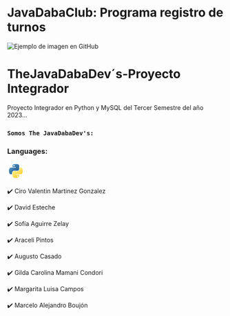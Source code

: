 # JavaDabaClub: Programa registro de turnos
![Ejemplo de imagen en GitHub](https://i.imgur.com/qaPOw7t.png)

# TheJavaDabaDev´s-Proyecto Integrador
Proyecto Integrador en Python y MySQL del Tercer Semestre del año 2023...

### `Somos The JavaDabaDev's:`


<h3 align="left">Languages:</h3>
<a href="https://www.python.org" target="_blank" rel="noreferrer"> <img src="https://raw.githubusercontent.com/devicons/devicon/master/icons/python/python-original.svg" alt="python" width="40" height="40"/> </a> </p>

:heavy_check_mark: Ciro Valentin Martinez Gonzalez

:heavy_check_mark: David Esteche

:heavy_check_mark: Sofía Aguirre Zelay

:heavy_check_mark: Araceli Pintos

:heavy_check_mark: Augusto Casado

:heavy_check_mark: Gilda Carolina Mamani Condori

:heavy_check_mark: Margarita Luisa Campos

:heavy_check_mark: Marcelo Alejandro Boujón
